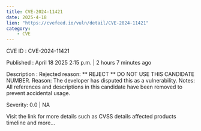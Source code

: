 ```yaml
---
title: CVE-2024-11421
date: 2025-4-18
lien: "https://cvefeed.io/vuln/detail/CVE-2024-11421"
category:
    - CVE
---
```


CVE ID : CVE-2024-11421

Published :  April 18
2025
2:15 p.m. | 2 hours
7 minutes ago

Description : Rejected reason: ** REJECT ** DO NOT USE THIS CANDIDATE NUMBER. Reason: The developer has disputed this as a vulnerability. Notes: All references and descriptions in this candidate have been removed to prevent accidental usage.

Severity: 0.0 | NA

Visit the link for more details
such as CVSS details
affected products
timeline
and more...
